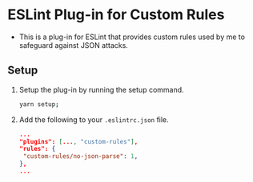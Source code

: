 # ESLint Plug-in for Custom Rules

- This is a plug-in for ESLint that provides custom rules used by me to safeguard against JSON attacks.

## Setup

1. Setup the plug-in by running the setup command.

   ```bash
   yarn setup;
   ```

2. Add the following to your `.eslintrc.json` file.

   ```json
   ...
   "plugins": [..., "custom-rules"],
   "rules": {
    "custom-rules/no-json-parse": 1,
   },
   ...
   ```
